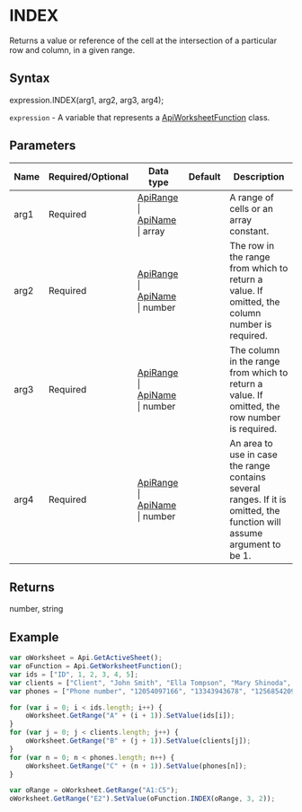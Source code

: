 # INDEX

Returns a value or reference of the cell at the intersection of a particular row and column, in a given range.

## Syntax

expression.INDEX(arg1, arg2, arg3, arg4);

`expression` - A variable that represents a [ApiWorksheetFunction](../ApiWorksheetFunction.md) class.

## Parameters

| **Name** | **Required/Optional** | **Data type** | **Default** | **Description** |
| ------------- | ------------- | ------------- | ------------- | ------------- |
| arg1 | Required | [ApiRange](../../ApiRange/ApiRange.md) &#124; [ApiName](../../ApiName/ApiName.md) &#124; array |  | A range of cells or an array constant. |
| arg2 | Required | [ApiRange](../../ApiRange/ApiRange.md) &#124; [ApiName](../../ApiName/ApiName.md) &#124; number |  | The row in the range from which to return a value. If omitted, the column number is required. |
| arg3 | Required | [ApiRange](../../ApiRange/ApiRange.md) &#124; [ApiName](../../ApiName/ApiName.md) &#124; number |  | The column in the range from which to return a value. If omitted, the row number is required. |
| arg4 | Required | [ApiRange](../../ApiRange/ApiRange.md) &#124; [ApiName](../../ApiName/ApiName.md) &#124; number |  | An area to use in case the range contains several ranges. If it is omitted, the function will assume argument to be 1. |

## Returns

number, string

## Example



```javascript
var oWorksheet = Api.GetActiveSheet();
var oFunction = Api.GetWorksheetFunction();
var ids = ["ID", 1, 2, 3, 4, 5];
var clients = ["Client", "John Smith", "Ella Tompson", "Mary Shinoda", "Lily-Ann Bates", "Clara Ray"];
var phones = ["Phone number", "12054097166", "13343943678", "12568542099", "12057032298", "12052914781"];

for (var i = 0; i < ids.length; i++) {
    oWorksheet.GetRange("A" + (i + 1)).SetValue(ids[i]);
}
for (var j = 0; j < clients.length; j++) {
    oWorksheet.GetRange("B" + (j + 1)).SetValue(clients[j]);
}
for (var n = 0; n < phones.length; n++) {
    oWorksheet.GetRange("C" + (n + 1)).SetValue(phones[n]);
}

var oRange = oWorksheet.GetRange("A1:C5");
oWorksheet.GetRange("E2").SetValue(oFunction.INDEX(oRange, 3, 2));
```
